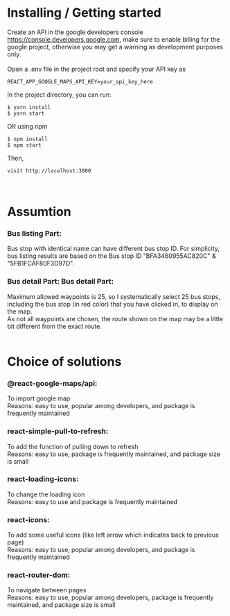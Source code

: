 # Installing / Getting started

Create an API in the google developers console https://console.developers.google.com, make sure to enable billing for the google project, otherwise you may get a warning as development purposes only.  
<br />
Open a .env file in the project root and specify your API key as  
```
REACT_APP_GOOGLE_MAPS_API_KEY=your_api_key_here
```

In the project directory, you can run:

```
$ yarn install
$ yarn start
```
OR using npm

```
$ npm install
$ npm start
```

Then, 
```
visit http://localhost:3000
```
<br/>

# Assumtion

### Bus listing Part:  
Bus stop with identical name can have different bus stop ID. For simplicity, bus listing results are based on the Bus stop ID "BFA3460955AC820C" & "5FB1FCAF80F3D97D".  

### Bus detail Part:  Bus detail Part:  
Maximum allowed waypoints is 25, so I systematically select 25 bus stops, including the bus stop (in red color) that you have clicked in, to display on the map.  
As not all waypoints are chosen, the route shown on the map may be a little bit different from the exact route.
<br/>
<br/>

# Choice of solutions

### @react-google-maps/api:  
To import google map   
Reasons: easy to use, popular among developers, and package is frequently maintained
<br/>

### react-simple-pull-to-refresh:  
To add the function of pulling down to refresh  
Reasons: easy to use, package is frequently maintained, and package size is small
<br/>

### react-loading-icons:
To change the loading icon  
Reasons: easy to use and package is frequently maintained
<br/>

### react-icons:
To add some useful icons (like left arrow which indicates back to previous page)  
Reasons: easy to use, popular among developers, and package is frequently maintained
<br/>

### react-router-dom:
To navigate between pages  
Reasons: easy to use, popular among developers, package is frequently maintained, and package size is small